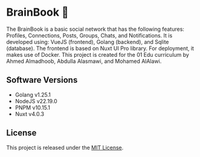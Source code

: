 # BrainBook 🧠

The BrainBook is a basic social network that has the following features: Profiles, Connections, Posts, Groups, Chats, and Notifications. It is developed using: VueJS (frontend), Golang (backend), and Sqlite (database). The frontend is based on Nuxt UI Pro library. For deployment, it makes use of Docker. This project is created for the 01 Edu curriculum by Ahmed Almadhoob, Abdulla Alasmawi, and Mohamed AlAlawi.

## Software Versions

- Golang v1.25.1
- NodeJS v22.19.0
- PNPM v10.15.1
- Nuxt v4.0.3

## License

This project is released under the [MIT License](LICENSE).
